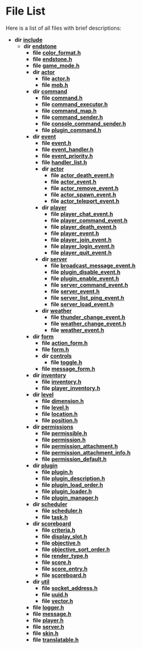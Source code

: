 
# File List

Here is a list of all files with brief descriptions:


* **dir** [**include**](dir_d44c64559bbebec7f509842c48db8b23.md)     
    * **dir** [**endstone**](dir_6cf277b678674f97c7a2b6b3b2447b33.md)     
        * **file** [**color\_format.h**](color__format_8h.md)     
        * **file** [**endstone.h**](endstone_8h.md)     
        * **file** [**game\_mode.h**](game__mode_8h.md)     
        * **dir** [**actor**](dir_dd7779a583e02d88c9a89a2c881c3946.md)     
            * **file** [**actor.h**](actor_8h.md)     
            * **file** [**mob.h**](mob_8h.md)     
        * **dir** [**command**](dir_5c7b2dbfabcd1115569d1e20a260545c.md)     
            * **file** [**command.h**](command_8h.md)     
            * **file** [**command\_executor.h**](command__executor_8h.md)     
            * **file** [**command\_map.h**](command__map_8h.md)     
            * **file** [**command\_sender.h**](command__sender_8h.md)     
            * **file** [**console\_command\_sender.h**](console__command__sender_8h.md)     
            * **file** [**plugin\_command.h**](plugin__command_8h.md)     
        * **dir** [**event**](dir_f1d783c0ad83ee143d16e768ebca51c8.md)     
            * **file** [**event.h**](event_8h.md)     
            * **file** [**event\_handler.h**](event__handler_8h.md)     
            * **file** [**event\_priority.h**](event__priority_8h.md)     
            * **file** [**handler\_list.h**](handler__list_8h.md)     
            * **dir** [**actor**](dir_621c26b5fd4198aba66e7e31570ce44a.md)     
                * **file** [**actor\_death\_event.h**](actor__death__event_8h.md)     
                * **file** [**actor\_event.h**](actor__event_8h.md)     
                * **file** [**actor\_remove\_event.h**](actor__remove__event_8h.md)     
                * **file** [**actor\_spawn\_event.h**](actor__spawn__event_8h.md)     
                * **file** [**actor\_teleport\_event.h**](actor__teleport__event_8h.md)     
            * **dir** [**player**](dir_7c05c37b25e9c9eccd9c63c2d313ba28.md)     
                * **file** [**player\_chat\_event.h**](player__chat__event_8h.md)     
                * **file** [**player\_command\_event.h**](player__command__event_8h.md)     
                * **file** [**player\_death\_event.h**](player__death__event_8h.md)     
                * **file** [**player\_event.h**](player__event_8h.md)     
                * **file** [**player\_join\_event.h**](player__join__event_8h.md)     
                * **file** [**player\_login\_event.h**](player__login__event_8h.md)     
                * **file** [**player\_quit\_event.h**](player__quit__event_8h.md)     
            * **dir** [**server**](dir_77022909323d5ad872c4820a738a5429.md)     
                * **file** [**broadcast\_message\_event.h**](broadcast__message__event_8h.md)     
                * **file** [**plugin\_disable\_event.h**](plugin__disable__event_8h.md)     
                * **file** [**plugin\_enable\_event.h**](plugin__enable__event_8h.md)     
                * **file** [**server\_command\_event.h**](server__command__event_8h.md)     
                * **file** [**server\_event.h**](server__event_8h.md)     
                * **file** [**server\_list\_ping\_event.h**](server__list__ping__event_8h.md)     
                * **file** [**server\_load\_event.h**](server__load__event_8h.md)     
            * **dir** [**weather**](dir_7fcf87d2683114df01ea446fea23c187.md)     
                * **file** [**thunder\_change\_event.h**](thunder__change__event_8h.md)     
                * **file** [**weather\_change\_event.h**](weather__change__event_8h.md)     
                * **file** [**weather\_event.h**](weather__event_8h.md)     
        * **dir** [**form**](dir_0fd3b458603af3963ebb9c312a9238ec.md)     
            * **file** [**action\_form.h**](action__form_8h.md)     
            * **file** [**form.h**](form_8h.md)     
            * **dir** [**controls**](dir_035306890ec6a3fa870e30b726ac5ffc.md)     
                * **file** [**toggle.h**](toggle_8h.md)     
            * **file** [**message\_form.h**](message__form_8h.md)     
        * **dir** [**inventory**](dir_d1e84b530b14f41e8b6f5ec1b5dee76c.md)     
            * **file** [**inventory.h**](inventory_8h.md)     
            * **file** [**player\_inventory.h**](player__inventory_8h.md)     
        * **dir** [**level**](dir_8e239ca1e5fd0d936d66a30330d3a329.md)     
            * **file** [**dimension.h**](dimension_8h.md)     
            * **file** [**level.h**](level_8h.md)     
            * **file** [**location.h**](location_8h.md)     
            * **file** [**position.h**](position_8h.md)     
        * **dir** [**permissions**](dir_33a21cc2f228e5ad6b7d1bc8d0d1e9bc.md)     
            * **file** [**permissible.h**](permissible_8h.md)     
            * **file** [**permission.h**](permission_8h.md)     
            * **file** [**permission\_attachment.h**](permission__attachment_8h.md)     
            * **file** [**permission\_attachment\_info.h**](permission__attachment__info_8h.md)     
            * **file** [**permission\_default.h**](permission__default_8h.md)     
        * **dir** [**plugin**](dir_53ee43673b2467e53c4cb8c30a2e7d89.md)     
            * **file** [**plugin.h**](plugin_8h.md)     
            * **file** [**plugin\_description.h**](plugin__description_8h.md)     
            * **file** [**plugin\_load\_order.h**](plugin__load__order_8h.md)     
            * **file** [**plugin\_loader.h**](plugin__loader_8h.md)     
            * **file** [**plugin\_manager.h**](plugin__manager_8h.md)     
        * **dir** [**scheduler**](dir_3a50fadda3c7cdc27c965a478a3f7d27.md)     
            * **file** [**scheduler.h**](scheduler_8h.md)     
            * **file** [**task.h**](task_8h.md)     
        * **dir** [**scoreboard**](dir_19c52f9ea81a2cf7449c80dcee80d6f0.md)     
            * **file** [**criteria.h**](criteria_8h.md)     
            * **file** [**display\_slot.h**](display__slot_8h.md)     
            * **file** [**objective.h**](objective_8h.md)     
            * **file** [**objective\_sort\_order.h**](objective__sort__order_8h.md)     
            * **file** [**render\_type.h**](render__type_8h.md)     
            * **file** [**score.h**](score_8h.md)     
            * **file** [**score\_entry.h**](score__entry_8h.md)     
            * **file** [**scoreboard.h**](scoreboard_8h.md)     
        * **dir** [**util**](dir_89b85071337bf933dea6c29b4c6a4410.md)     
            * **file** [**socket\_address.h**](socket__address_8h.md)     
            * **file** [**uuid.h**](uuid_8h.md)     
            * **file** [**vector.h**](vector_8h.md)     
        * **file** [**logger.h**](logger_8h.md)     
        * **file** [**message.h**](message_8h.md)     
        * **file** [**player.h**](player_8h.md)     
        * **file** [**server.h**](server_8h.md)     
        * **file** [**skin.h**](skin_8h.md)     
        * **file** [**translatable.h**](translatable_8h.md)     

